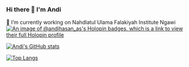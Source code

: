 ### Hi there 👋 I'm Andi 

<!--
**andihasan97/andihasan97** is a ✨ _special_ ✨ repository because its `README.md` (this file) appears on your GitHub profile.

Here are some ideas to get you started:

- 🔭 I’m currently working on Nahdlatul Ulama Falakiyah Institute Ngawi
- 🌱 I’m currently learning ...
- 👯 I’m looking to collaborate on ...
- 🤔 I’m looking for help with ...
- 💬 Ask me about ...
- 📫 How to reach me: ...
- 😄 Pronouns: ...
- ⚡ Fun fact: ...
-->

🔭 I’m currently working on Nahdlatul Ulama Falakiyah Institute Ngawi
[![An image of @andihasan_as's Holopin badges, which is a link to view their full Holopin profile](https://holopin.me/andihasan_as)](https://holopin.io/@andihasan_as)

[![Andi's GitHub stats](https://github-readme-stats.vercel.app/api?username=hasanelfalakiy&show_icons=true&theme=tokyonight)](https://github.com/hasanelfalakiy/andihasan97)

[![Top Langs](https://github-readme-stats.vercel.app/api/top-langs/?username=hasanelfalakiy&size_weight=0.5&count_weight=0.5&show_icons=true&theme=tokyonight)](https://github.com/hasanelfalakiy/andihasan97)
